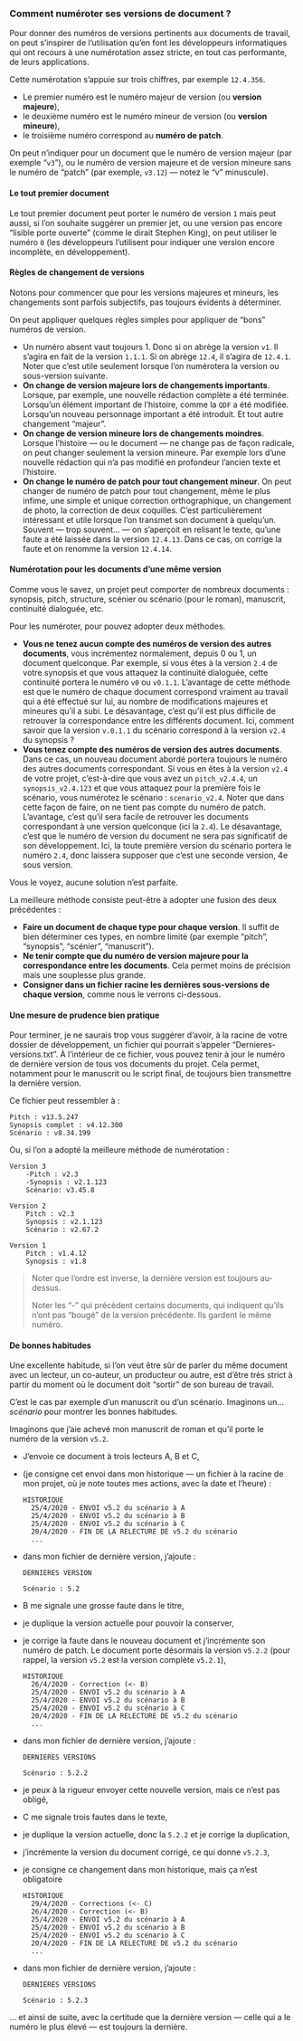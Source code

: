 ### Comment numéroter ses versions de document ?

Pour donner des numéros de versions pertinents aux documents de travail, on peut s’inspirer de l’utilisation qu’en font les développeurs informatiques qui ont recours à une numérotation assez stricte, en tout cas performante, de leurs applications.

Cette numérotation s’appuie sur trois chiffres, par exemple `12.4.356`.

* Le premier numéro est le numéro majeur de version (ou  **version majeure**),
* le deuxième numéro est le numéro mineur de version (ou **version mineure**),
* le troisième numéro correspond au **numéro de patch**.

On peut n’indiquer pour un document que le numéro de version majeur (par exemple “`v3`”), ou le numéro de version majeure et de version mineure sans le numéro de “patch” (par exemple, `v3.12`) — notez le “v” minuscule).

#### Le tout premier document

Le tout premier document peut porter le numéro de version `1` mais peut aussi, si l’on souhaite suggérer un premier jet, ou une version pas encore “lisible porte ouverte” (comme le dirait Stephen King), on peut utiliser le numéro `0` (les développeurs l’utilisent pour indiquer une version encore incomplète, en développement).

#### Règles de changement de versions

Notons pour commencer que pour les versions majeures et mineurs, les changements sont parfois subjectifs, pas toujours évidents à déterminer.

On peut appliquer quelques règles simples pour appliquer de “bons” numéros de version.

* Un numéro absent vaut toujours 1. Donc si on abrège la version `v1`. Il s’agira en fait de la version `1.1.1`. Si on abrège `12.4`, il s’agira de `12.4.1`. Noter que c’est utile seulement lorsque l’on numérotera la version ou sous-version suivante.
* **On change de version majeure lors de changements importants**. Lorsque, par exemple, une nouvelle rédaction complète a été terminée. Lorsqu’un élément important de l’histoire, comme la `QDF` a été modifiée. Lorsqu’un nouveau personnage important a été introduit. Et tout autre changement “majeur”.
* **On change de version mineure lors de changements moindres**. Lorsque l’histoire — ou le document — ne change pas de façon radicale, on peut changer seulement la version mineure. Par exemple lors d’une nouvelle rédaction qui n’a pas modifié en profondeur l’ancien texte et l’histoire.
* **On change le numéro de patch pour tout changement mineur**. On peut changer de numéro de patch pour tout changement, même le plus infime, une simple et unique correction orthographique, un changement de photo, la correction de deux coquilles.
C’est particulièrement intéressant et utile lorsque l’on transmet son document à quelqu’un. Souvent — trop souvent… — on s’aperçoit en relisant le texte, qu’une faute a été laissée dans la version `12.4.13`. Dans ce cas, on corrige la faute et on renomme la version `12.4.14`.


#### Numérotation pour les documents d’une même version

Comme vous le savez, un projet peut comporter de nombreux documents : synopsis, pitch, structure, scénier ou scénario (pour le roman), manuscrit, continuité dialoguée, etc.

Pour les numéroter, pour pouvez adopter deux méthodes.

* **Vous ne tenez aucun compte des numéros de version des autres documents**, vous incrémentez normalement, depuis 0 ou 1, un document quelconque. Par exemple, si vous êtes à la version `2.4` de votre synopsis et que vous attaquez la continuité dialoguée, cette continuité portera le numéro `v0` ou `v0.1.1`. L’avantage de cette méthode est que le numéro de chaque document correspond vraiment au travail qui a été effectué sur lui, au nombre de modifications majeures et mineures qu’il a subi. Le désavantage, c’est qu’il est plus difficile de retrouver la correspondance entre les différents document. Ici, comment savoir que la version `v.0.1.1` du scénario correspond à la version `v2.4` du synopsis ?
* **Vous tenez compte des numéros de version des autres documents**. Dans ce cas, un nouveau document abordé portera toujours le numéro des autres documents correspondant. Si vous en êtes à la version `v2.4` de votre projet, c’est-à-dire que vous avez un `pitch_v2.4.4`, un `synopsis_v2.4.123` et que vous attaquez pour la première fois le scénario, vous numérotez le scénario : `scenario_v2.4`. Noter que dans cette façon de faire, on ne tient pas compte du numéro de patch. L’avantage, c’est qu’il sera facile de retrouver les documents correspondant à une version quelconque (ici la `2.4`). Le désavantage, c’est que le numéro de version du document ne sera pas significatif de son développement. Ici, la toute première version du scénario portera le numéro `2.4`, donc laissera supposer que c’est une seconde version, 4e sous version.

Vous le voyez, aucune solution n’est parfaite.

La meilleure méthode consiste peut-être à adopter une fusion des deux précédentes :

* **Faire un document de chaque type pour chaque version**. Il suffit de bien déterminer ces types, en nombre limité (par exemple “pitch”, “synopsis”, “scénier”, “manuscrit”).
* **Ne tenir compte que du numéro de version majeure pour la correspondance entre les documents**. Cela permet moins de précision mais une souplesse plus grande.
* **Consigner dans un fichier racine les dernières sous-versions de chaque version**, comme nous le verrons ci-dessous.

#### Une mesure de prudence bien pratique

Pour terminer, je ne saurais trop vous suggérer d’avoir, à la racine de votre dossier de développement, un fichier qui pourrait s’appeler “Dernieres-versions.txt”. À l’intérieur de ce fichier, vous pouvez tenir à jour le numéro de dernière version de tous vos documents du projet. Cela permet, notamment pour le manuscrit ou le script final, de toujours bien transmettre la dernière version.

Ce fichier peut ressembler à :

~~~
Pitch : v13.5.247
Synopsis complet : v4.12.300
Scénario : v8.34.199
~~~

Ou, si l’on a adopté la meilleure méthode de numérotation :

~~~
Version 3
	-Pitch : v2.3
	-Synopsis : v2.1.123
	Scénario: v3.45.8

Version 2
	Pitch : v2.3
	Synopsis : v2.1.123
	Scénario : v2.67.2

Version 1
	Pitch : v1.4.12
	Synopsis : v1.8
~~~

> Noter que l’ordre est inverse, la dernière version est toujours au-dessus.
>
> Noter les “-” qui précèdent certains documents, qui indiquent qu’ils n’ont pas “bougé” de la version précédente. Ils gardent le même numéro.

#### De bonnes habitudes

Une excellente habitude, si l’on veut être sûr de parler du même document avec un lecteur, un co-auteur, un producteur ou autre, est d’être très strict à partir du moment où le document doit “sortir” de son bureau de travail.

C’est le cas par exemple d’un manuscrit ou d’un scénario. Imaginons un… *scénario* pour montrer les bonnes habitudes.

Imaginons que j’aie achevé mon manuscrit de roman et qu’il porte le numéro de la version `v5.2`.

* J’envoie ce document à trois lecteurs A, B et C,
* (je consigne cet envoi dans mon historique — un fichier à la racine de mon projet, où je note toutes mes actions, avec la date et l’heure) :

  ~~~
  HISTORIQUE
  	25/4/2020 - ENVOI v5.2 du scénario à A
  	25/4/2020 - ENVOI v5.2 du scénario à B
  	25/4/2020 - ENVOI v5.2 du scénario à C
  	20/4/2020 - FIN DE LA RELECTURE DE v5.2 du scénario
  	...
  ~~~
* dans mon fichier de dernière version, j’ajoute :

  ~~~
  DERNIÈRES VERSION

  Scénario : 5.2
  ~~~
* B me signale une grosse faute dans le titre,
* je duplique la version actuelle pour pouvoir la conserver,
* je corrige la faute dans le nouveau document et j’incrémente son numéro de patch. Le document porte désormais la version `v5.2.2` (pour rappel, la version `v5.2` est la version complète `v5.2.1`),

  ~~~
  HISTORIQUE
  	26/4/2020 - Correction (<- B)
  	25/4/2020 - ENVOI v5.2 du scénario à A
  	25/4/2020 - ENVOI v5.2 du scénario à B
  	25/4/2020 - ENVOI v5.2 du scénario à C
  	20/4/2020 - FIN DE LA RELECTURE DE v5.2 du scénario
  	...
  ~~~
* dans mon fichier de dernière version, j’ajoute :

  ~~~
  DERNIÈRES VERSIONS

  Scénario : 5.2.2
  ~~~
* je peux à la rigueur envoyer cette nouvelle version, mais ce n’est pas obligé,
* C me signale trois fautes dans le texte,
* je duplique la version actuelle, donc la `5.2.2` et je corrige la duplication,
* j’incrémente la version du document corrigé, ce qui donne `v5.2.3`,
* je consigne ce changement dans mon historique, mais ça n’est obligatoire
  ~~~
  HISTORIQUE
  	29/4/2020 - Corrections (<- C)
  	26/4/2020 - Correction (<- B)
  	25/4/2020 - ENVOI v5.2 du scénario à A
  	25/4/2020 - ENVOI v5.2 du scénario à B
  	25/4/2020 - ENVOI v5.2 du scénario à C
  	20/4/2020 - FIN DE LA RELECTURE DE v5.2 du scénario
  	...
  ~~~
* dans mon fichier de dernière version, j’ajoute :

  ~~~
  DERNIÈRES VERSIONS

  Scénario : 5.2.3
  ~~~

… et ainsi de suite, avec la certitude que la dernière version — celle qui a le numéro le plus élevé — est toujours la dernière.
